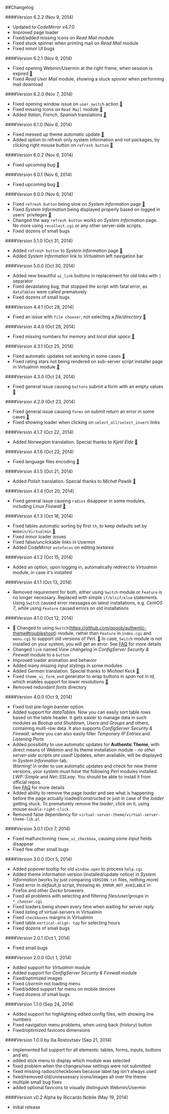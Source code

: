 ##Changelog

####Version 6.2.2 (Nov 9, 2014)
* Updated to _CodeMirror_ v4.7.0
* Improved page loader
* Fixed/added missing icons on _Read Mail_ module
* Fixed stuck spinner when printing mail on _Read Mail_ module
* Fixed minor UI bugs

####Version 6.2.1 (Nov 9, 2014)
* Fixed opening Webmin/Usermin at the right frame, when session is expired [:paperclip:](https://github.com/qooob/authentic-theme/issues/35)
* Fixed _Read User Mail_ module, showing a stuck spinner when performing mail download

####Version 6.2.0 (Nov 7, 2014)
* Fixed opening window issue on `user switch` action [:paperclip:](https://github.com/qooob/authentic-theme/issues/31)
* Fixed missing icons on `Read Mail` module [:paperclip:](https://github.com/qooob/authentic-theme/issues/33)
* Added _Italian_, _French_, _Spanish_ translations [:paperclip:](https://github.com/qooob/authentic-theme/issues/26)

####Version 6.1.0 (Nov 6, 2014)
* Fixed messed up theme automatic update [:paperclip:](https://github.com/qooob/authentic-theme/issues/29)
* Added option to refresh only system information and not packages, by clicking right mouse button on `refresh button` [:paperclip:](https://github.com/qooob/authentic-theme/issues/29)

####Version 6.0.2 (Nov 6, 2014)
* Fixed upcoming bug [:paperclip:](https://github.com/qooob/authentic-theme/issues/28)

####Version 6.0.1 (Nov 6, 2014)
* Fixed upcoming bug [:paperclip:](https://github.com/qooob/authentic-theme/issues/26#issuecomment-61886719)

####Version 6.0.0 (Nov 6, 2014)
* Fixed `refresh button` being slow on _System Information_ page [:paperclip:](https://github.com/qooob/authentic-theme/issues/24)
* Fixed _System Information_ being displayed properly based on logged in users' privileges [:paperclip:](https://github.com/qooob/authentic-theme/issues/10)
* Changed the way `refresh button` works on _System Information_ page. No more using `recollect.cgi` or any other server-side scripts.
* Fixed dozens of small bugs

####Version 5.1.0 (Oct 31, 2014)
* Added `refresh button` to _System Information_ page [:paperclip:](https://github.com/qooob/authentic-theme/issues/23)
* Added _System Information_ link to _Virtualmin_ left navigation bar

####Version 5.0.0 (Oct 30, 2014)
* Added new beautiful `ui_link` buttons in replacement for old links with `|` separator
* Fixed devastating bug, that stopped the script with fatal error, as `dataTables` were called prematurely
* Fixed dozens of small bugs

####Version 4.4.1 (Oct 28, 2014)
* Fixed an issue with `file chooser`, not selecting a _file/directory_ [:paperclip:](https://github.com/qooob/authentic-theme/issues/21)

####Version 4.4.0 (Oct 28, 2014)
* Fixed missing numbers for _memory_ and _local disk space_ [:paperclip:](https://github.com/qooob/authentic-theme/issues/20)

####Version 4.3.1 (Oct 25, 2014)
* Fixed automatic updates not working in some cases [:paperclip:](https://github.com/qooob/authentic-theme/issues/17)
* Fixed rating stars not being rendered on sub-server script installer page in Virtualmin module [:paperclip:](https://github.com/qooob/authentic-theme/issues/18)

####Version 4.3.0 (Oct 24, 2014)
* Fixed general issue causing `buttons` submit a form with an empty values [:paperclip:](https://github.com/qooob/authentic-theme/issues/16)

####Version 4.2.0 (Oct 23, 2014)
* Fixed general issue causing `forms` on submit return an error in some cases [:paperclip:](https://github.com/qooob/authentic-theme/issues/15)
* Fixed showing loader when clicking on `select_all/select_invert` links

####Version 4.1.7 (Oct 22, 2014)
* Added _Norwegian_ translation. Special thanks to _Kjetil Elde_ [:paperclip:](https://github.com/qooob/authentic-theme/issues/14)

####Version 4.1.6 (Oct 22, 2014)
* Fixed language files encoding [:paperclip:](https://github.com/qooob/authentic-theme/issues/13)

####Version 4.1.5 (Oct 21, 2014)
* Added _Polish_ translation. Special thanks to _Michał Pawlik_ [:paperclip:](https://github.com/qooob/authentic-theme/pull/12)

####Version 4.1.4 (Oct 20, 2014)
* Fixed general issue causing `radios` disappear in some modules, including _Linux Firewall_ [:paperclip:](https://github.com/qooob/authentic-theme/issues/11)

####Version 4.1.3 (Oct 18, 2014)
* Fixed tables automatic sorting by first `th`, to keep defaults set by `Webmin/Virtualmin` [:paperclip:](https://github.com/qooob/authentic-theme/issues/8)
* Fixed minor loader issues
* Fixed false/unclickable links in Usermin
* Added CodeMirror `autofocus` on editing _textarea_

####Version 4.1.2 (Oct 15, 2014)
* Added an option, upon logging in, automatically redirect to _Virtualmin_ module, in case it's installed

####Version 4.1.1 (Oct 13, 2014)
* Removed requirement for both, either using `Switch` module or `Feature` is no longer necessary. Replaced with simple `if/elsif/else` statements. Using `Switch` caused error messages on latest installations, e.g. _CentOS 7_, while using `Feature` caused errors on old installations

####Version 4.1.0 (Oct 12, 2014)

* :round_pushpin: Changed to using `Switch`(https://github.com/qooob/authentic-theme#troubleshoot) module, rather than `Feature` in `index.cgi` and `menu.cgi` to support old versions of _Perl_. [:paperclip:](https://github.com/qooob/authentic-theme/issues/2) In case, `Switch` module is not installed on your system, you will get an error. See [FAQ](https://github.com/qooob/authentic-theme#troubleshoot) for more details
* Changed `link` named _View changelog_ in _ConfigServer Security & Firewall_ module to a `button`
* Improved loader animation and behavior
* Added many missing _input_ stylings in some modules
* Added _German_ translation. Special thanks to _Michael Keck_ [:paperclip:](https://github.com/qooob/authentic-theme/issues/3)
* Fixed `theme_ui_form_end` generator to wrap buttons in _span_ not in _td_, which enables support for lower resolutions [:paperclip:](https://github.com/qooob/authentic-theme/issues/4)
* Removed redundant _fonts_ directory

####Version 4.0.0 (Oct 9, 2014)
 * Fixed lost pre-login banner option
 * Added support for _dataTables_. Now you can easily sort table rows based on the table header. It gets easier to manage data in such modules as _Bootup and Shutdown_, _Users and Groups_ and others, containing multi-row data. It also supports _ConfigServer Security & Firewall_, where you can also easily filter _Temporary IP Entries_ and _Listening Ports_
 * Added possibility to use automatic updates for **Authentic Theme**, with direct means of Webmin and its theme installation module - _no other server-side scripts are used_! Updates, when available, will be displayed in *System Information* tab.<br>*Warning!* In order to use automatic updates and check for new theme versions, your system _must have_ the following _Perl_ modules installed: _LWP::Simple_ and _Net::SSLeay_. You should be able to install it from official repos.<br>See [FAQ](https://github.com/qooob/authentic-theme#troubleshoot) for more details
 * Added ability to remove the page _loader_ and see what is happening before the page actually loaded/constructed or just in case of the _loader_ getting stuck. To prematurely remove the _loader_, click on it, using mouse `double-right-click`
 * Removed false dependency for `virtual-server-theme/virtual-server-theme-lib.pl`

####Version 3.0.1 (Oct 7, 2014)
 * Fixed malfunctioning `theme_ui_checkbox`, causing some _input_ fields disappear
 * Fixed few other small bugs

####Version 3.0.0 (Oct 5, 2014)
* Added popover tooltip for old `window.open` to process `help.cgi`
* Added theme information version (installed/update notice) in _System Information_ (works by just comparing `VERSION.txt` files, nothing more)
* Fixed error in _default.js_ script, throwing `NS_ERROR_NOT_AVAILABLE` in Firefox and other _Gecko_ browsers
* Fixed all problems with selecting and filtering _files/user/groups_ in `*_chooser.cgi`
* Fixed loaders being shown every time when waiting for server reply
* Fixed listing of virtual-servers in Virtualmin
* Fixed `checkboxes` margins in Virtualmin
* Fixed table `vertical-align: top` for selecting hours
* Fixed dozens of small bugs

####Version 2.0.1 (Oct 1, 2014)
* Fixed small bugs

####Version 2.0.0 (Oct 1, 2014)
* Added support for _Virtualmin_ module
* Added support for _ConfigServer Security & Firewall_ module
* Fixed/optimized images
* Fixed _Usermin_ not loading menu
* Fixed/added support for menu on mobile devices
* Fixed dozens of small bugs

####Version 1.1.0 (Sep 24, 2014)
* Added support for highlighting edited config files, with showing line numbers
* Fixed navigation menu problems, when using back (history) button
* Fixed/optimized favicons dimensions

####Version 1.0.0 by Ilia Rostovtsev (Sep 21, 2014)
* implemented full support for all elements: tables, forms, inputs, buttons and etc
* added stick menu to display which module was selected
* fixed problem when the changes/new settings were not submitted
* fixed missing radios/checkboxes because label tag isn't always used
* fixed/removed old/unnessesary icons/images all over the theme
* multiple small bug fixes
* added optional favicons to visually distinguish Webmin/Usermin

####Version v0.2 Alpha by Riccardo Nobile (May 19, 2014)
* Initial release
